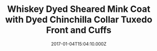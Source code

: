 ---
title: Whiskey Dyed Sheared Mink Coat with Dyed Chinchilla Collar Tuxedo Front and Cuffs
date: 2017-01-04T15:04:10.000Z
price: 0
sales_price: 
categories: ["Coat"]
image: ["/img/uploads/2016/09/MG_0576w.jpg"]
---
